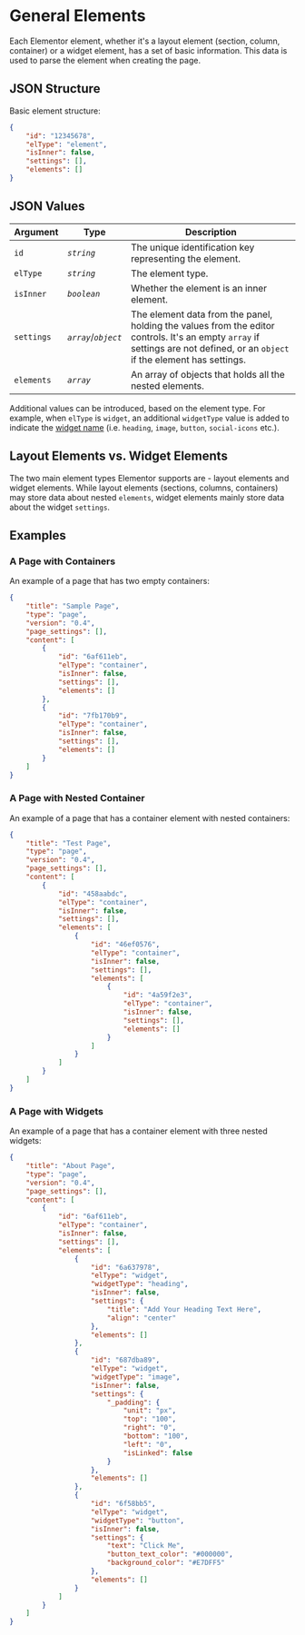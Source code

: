 # General Elements

<Badge type="tip" vertical="top" text="Elementor Core" /> <Badge type="warning" vertical="top" text="Advanced" />

Each Elementor element, whether it's a layout element (section, column, container) or a widget element, has a set of basic information. This data is used to parse the element when creating the page.

## JSON Structure

Basic element structure:

```json
{
	"id": "12345678",
	"elType": "element",
	"isInner": false,
	"settings": [],
	"elements": []
}
```

## JSON Values

| Argument   | Type                 | Description |
|------------|----------------------|-------------|
| `id`       | _`string`_           | The unique identification key representing the element. |
| `elType`   | _`string`_           | The element type. |
| `isInner`  | _`boolean`_          | Whether the element is an inner element. |
| `settings` | _`array`_/_`object`_ | The element data from the panel, holding the values from the editor controls. It's an empty `array` if settings are not defined, or an `object` if the element has settings. |
| `elements` | _`array`_            | An array of objects that holds all the nested elements. |

Additional values can be introduced, based on the element type. For example, when `elType` is `widget`, an additional `widgetType` value is added to indicate the [widget name](./../widgets/widget-data/) (i.e. `heading`, `image`, `button`, `social-icons` etc.).

## Layout Elements vs. Widget Elements

The two main element types Elementor supports are - layout elements and widget elements. While layout elements (sections, columns, containers) may store data about nested `elements`, widget elements mainly store data about the widget `settings`.

## Examples

### A Page with Containers

An example of a page that has two empty containers:

```json
{
	"title": "Sample Page",
	"type": "page",
	"version": "0.4",
	"page_settings": [],
	"content": [
		{
			"id": "6af611eb",
			"elType": "container",
			"isInner": false,
			"settings": [],
			"elements": []
		},
		{
			"id": "7fb170b9",
			"elType": "container",
			"isInner": false,
			"settings": [],
			"elements": []
		}
	]
}
```

### A Page with Nested Container

An example of a page that has a container element with nested containers:

```json
{
	"title": "Test Page",
	"type": "page",
	"version": "0.4",
	"page_settings": [],
	"content": [
		{
			"id": "458aabdc",
			"elType": "container",
			"isInner": false,
			"settings": [],
			"elements": [
				{
					"id": "46ef0576",
					"elType": "container",
					"isInner": false,
					"settings": [],
					"elements": [
						{
							"id": "4a59f2e3",
							"elType": "container",
							"isInner": false,
							"settings": [],
							"elements": []
						}
					]
				}
			]
		}
	]
}
```

### A Page with Widgets

An example of a page that has a container element with three nested widgets:

```json
{
	"title": "About Page",
	"type": "page",
	"version": "0.4",
	"page_settings": [],
	"content": [
		{
			"id": "6af611eb",
			"elType": "container",
			"isInner": false,
			"settings": [],
			"elements": [
				{
					"id": "6a637978",
					"elType": "widget",
					"widgetType": "heading",
					"isInner": false,
					"settings": {
						"title": "Add Your Heading Text Here",
						"align": "center"
					},
					"elements": []
				},
				{
					"id": "687dba89",
					"elType": "widget",
					"widgetType": "image",
					"isInner": false,
					"settings": {
						"_padding": {
							"unit": "px",
							"top": "100",
							"right": "0",
							"bottom": "100",
							"left": "0",
							"isLinked": false
						}
					},
					"elements": []
				},
				{
					"id": "6f58bb5",
					"elType": "widget",
					"widgetType": "button",
					"isInner": false,
					"settings": {
						"text": "Click Me",
						"button_text_color": "#000000",
						"background_color": "#E7DFF5"
					},
					"elements": []
				}
			]
		}
	]
}
```
